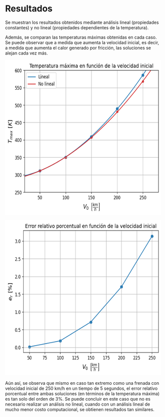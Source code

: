 # Resultados
Se muestran los resultados obtenidos mediante análisis lineal (propiedades constantes) y no lineal (propiedades dependientes de la temperatura). 

Además, se comparan las temperaturas máximas obtenidas en cada caso. Se puede observar que a medida que aumenta la velocidad inicial, es decir, a medida que aumenta el calor generado por fricción, las soluciones se alejan cada vez más.

<p align="center">
  <img width="600" height="500" src="Tmax_vs_V0.png">
</p>
<p align="center">
  <img width="600" height="500" src="error_vs_V0.png">
</p>

Aún así, se observa que mismo en caso tan extremo como una frenada con velocidad inicial de 250 km/h en un tiempo de 5 segundos, el error relativo porcentual entre ambas soluciones (en términos de la temperatura máxima) es tan solo del orden de 3%. Se puede concluir en este caso que no es necesario realizar un análisis no lineal, cuando con un análisis lineal de mucho menor costo computacional, se obtienen resultados tan similares.
